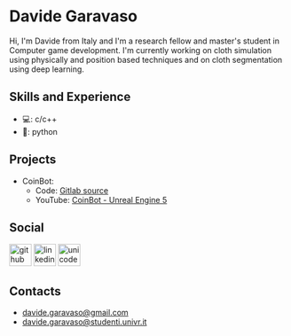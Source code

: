 <!--[![Anurag's GitHub stats](https://github-readme-stats.vercel.app/api?username=davide-gith)](https://github.com/anuraghazra/github-readme-stats)-->
# Davide Garavaso
Hi, I'm Davide from Italy and I'm a research fellow and master's student in Computer game development.
I'm currently working on cloth simulation using physically and position based techniques and on cloth segmentation using deep learning.

## Skills and Experience
* 💻: c/c++
* 🐍: python

## Projects
* CoinBot:
  - Code: [Gitlab source](https://github.com/davide-gith/CoinBot)
  - YouTube: [CoinBot - Unreal Engine 5](https://www.youtube.com/watch?v=a12VaJ6eRtc&t=39s)

## Social
[<img src='https://cdn.jsdelivr.net/npm/simple-icons@3.0.1/icons/github.svg' alt='github' height='40'>](https://github.com/davide-gith)  [<img src='https://cdn.jsdelivr.net/npm/simple-icons@3.0.1/icons/linkedin.svg' alt='linkedin' height='40'>](https://www.linkedin.com/in/davide-garavaso/)  [<img src='https://cdn.jsdelivr.net/npm/simple-icons@3.0.1/icons/unicode.svg' alt='unicode' height='40'>](https://www.di.univr.it/?ent=persona&id=53840&lang=en)  

## Contacts
* davide.garavaso@gmail.com
* davide.garavaso@studenti.univr.it




<!--
**davide-gith/davide-gith** is a ✨ _special_ ✨ repository because its `README.md` (this file) appears on your GitHub profile.

Here are some ideas to get you started:

- 🔭 I’m currently working on ...
- 🌱 I’m currently learning ...
- 👯 I’m looking to collaborate on ...
- 🤔 I’m looking for help with ...
- 💬 Ask me about ...
- 📫 How to reach me: ...
- 😄 Pronouns: ...
- ⚡ Fun fact: ...
-->
